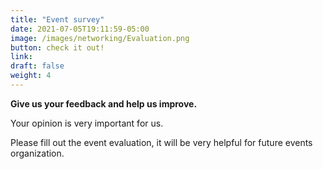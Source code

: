 ```yaml
---
title: "Event survey"
date: 2021-07-05T19:11:59-05:00
image: /images/networking/Evaluation.png
button: check it out!
link: 
draft: false
weight: 4
---
```


**Give us your feedback and help us improve.**

Your opinion is very important for us. 

Please fill out the event evaluation, it will be very helpful for future events organization.

